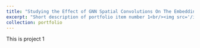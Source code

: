 ```yaml
---
title: "Studying the Effect of GNN Spatial Convolutions On The Embedding Space's Geometry"
excerpt: "Short description of portfolio item number 1<br/><img src='/images/500x300.png'>"
collection: portfolio
---
```


This is project 1
